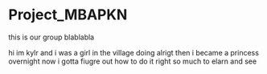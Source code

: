 # Project_MBAPKN
this is our group blablabla  

hi im kylr and i was a girl in the village doing alrigt then i became a princess overnight now i gotta fiugre out how to do it right so much to elarn and see
